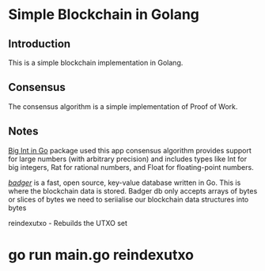 # Simple Blockchain in Golang

## Introduction

This is a simple blockchain implementation in Golang.

## Consensus

The consensus algorithm is a simple implementation of Proof of Work.

## Notes

[Big Int in Go](https://pkg.go.dev/math/big) package used this app consensus algorithm provides support for large numbers (with arbitrary precision) and includes types like Int for big integers, Rat for rational numbers, and Float for floating-point numbers.

[_badger_](https://pkg.go.dev/github.com/dgraph-io/badger/v4) is a fast, open source, key-value database written in Go. This is where the blockchain data is stored. Badger db only accepts arrays of bytes or slices of bytes we need to seriialise our blockchain data structures into bytes

reindexutxo - Rebuilds the UTXO set

# go run main.go reindexutxo
